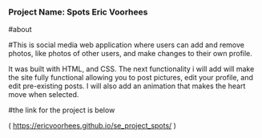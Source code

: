 ### Project Name: Spots     Eric Voorhees

#about

#This is social media web application where users can add and remove photos, like photos of other users, and make changes to their own profile.

It was built with HTML, and CSS. The next functionality i will add will make the
site fully functional allowing you to post pictures, edit your profile, and edit pre-existing posts. I will also add an animation that makes the heart move when selected.

#the link for the project is below

( https://ericvoorhees.github.io/se_project_spots/  )
